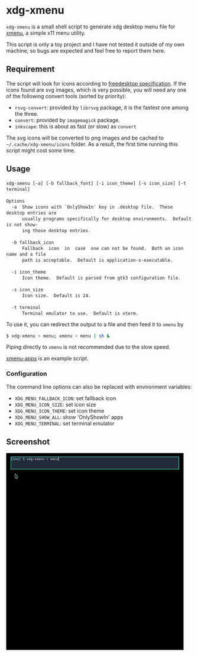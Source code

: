 # xdg-xmenu

`xdg-xmenu` is a small shell script to generate xdg desktop menu file for [xmenu](https://github.com/phillbush/xmenu), a simple x11 menu utility.

This script is only a toy project and I have not tested it outside of my own machine, so bugs are expected and feel free to report them here.

## Requirement

The script will look for icons according to [freedesktop specification](https://specifications.freedesktop.org). If the icons found are svg images, which is very possible, you will need any one of the following convert tools (sorted by priority):

- `rsvg-convert`: provided by `librsvg` package, it is the fastest one among the three.
- `convert`: provided by `imagemagick` package.
- `inkscape`: this is about as fast (or slow) as `convert`

The svg icons will be converted to png images and be cached to `~/.cache/xdg-xmenu/icons` folder. As a result, the first time running this script might cost some time.

## Usage

```
xdg-xmenu [-a] [-b fallback_font] [-i icon_theme] [-s icon_size] [-t terminal]

Options
  -a  Show icons with `OnlyShowIn' key in .desktop file.  These desktop entries are
      usually programs specifically for desktop environments.  Default is not show‐
      ing those desktop entries.

  -b fallback_icon
      Fallback  icon  in  case  one can not be found.  Both an icon name and a file
      path is acceptable.  Default is application-x-executable.

  -i icon_theme
      Icon theme.  Default is parsed from gtk3 configuration file.

  -s icon_size
      Icon size.  Default is 24.

  -t terminal
      Terminal emulator to use.  Default is xterm.
```

To use it, you can redirect the output to a file and then feed it to `xmenu` by

```sh
$ xdg-xmenu > menu; xmenu < menu | sh &
```

Piping directly to `xmenu` is not recommended due to the slow speed.

[xmenu-apps](xmenu-app) is an example script.

### Configuration

The command line options can also be replaced with environment variables:
- `XDG_MENU_FALLBACK_ICON`: set fallback icon
- `XDG_MENU_ICON_SIZE`: set icon size
- `XDG_MENU_ICON_THEME`: set icon theme
- `XDG_MENU_SHOW_ALL`: show 'OnlyShowIn' apps
- `XDG_MENU_TERMINAL`: set terminal emulator

## Screenshot

<img src="demo.gif" width="480px">
